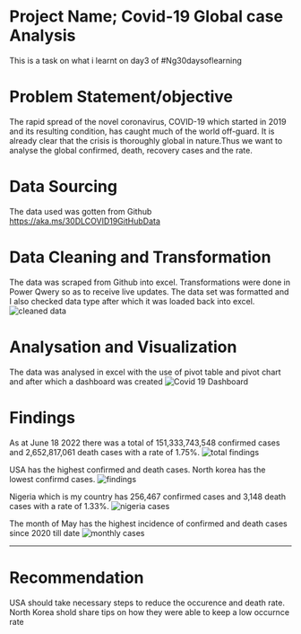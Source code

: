 # Project Name; Covid-19 Global case Analysis
This is a task on what i learnt on day3 of #Ng30daysoflearning

# Problem Statement/objective
The rapid spread of the novel coronavirus, COVID-19 which started in 2019 and its resulting condition, has caught much of the world off-guard. It is already clear that the crisis is thoroughly global in nature.Thus we want to analyse the global confirmed, death, recovery cases and the rate.

# Data Sourcing
The data used was gotten from Github https://aka.ms/30DLCOVID19GitHubData

# Data Cleaning and Transformation
The data was scraped from Github into excel. Transformations were done in Power Qwery so as to receive live updates. The data set was formatted and I also checked data type after which it was loaded back into excel.
![cleaned data](https://user-images.githubusercontent.com/105246702/174485276-6a81eb2f-71df-49da-920b-29fcb5aff483.png)

# Analysation and Visualization
The data was analysed in excel with the use of pivot table and pivot chart and after which a dashboard was created
![Covid 19 Dashboard](https://user-images.githubusercontent.com/105246702/174485288-925aa788-a906-4990-ab8f-455069c7f4de.png)

# Findings
As at June 18 2022 there was a total of  151,333,743,548 confirmed cases and  2,652,817,061 death cases with a rate of 1.75%.
![total findings](https://user-images.githubusercontent.com/105246702/174485308-e1b54aee-15d7-484d-bd8a-2ebc489a868f.png)

USA has the highest confirmed and death cases. North korea has the lowest confirmd cases.
![findings](https://user-images.githubusercontent.com/105246702/174485324-40b379c6-1fdb-4193-9a62-019d646a2228.png)

Nigeria which is my country has  256,467 confirmed cases and  3,148 death cases with a rate of 1.33%.
![nigeria cases](https://user-images.githubusercontent.com/105246702/174485428-94ca684a-aced-4e6a-950e-67a6b7a2716d.png)

The month of May has the highest incidence of confirmed and death cases since 2020 till date
![monthly cases](https://user-images.githubusercontent.com/105246702/174485480-f38fb8e3-67f0-4ac6-a7fc-1d877a4bd487.png)

--------
# Recommendation
USA should take necessary steps to reduce the occurence and death rate.
North Korea shold share tips on how they were able to keep a low occurnce rate

